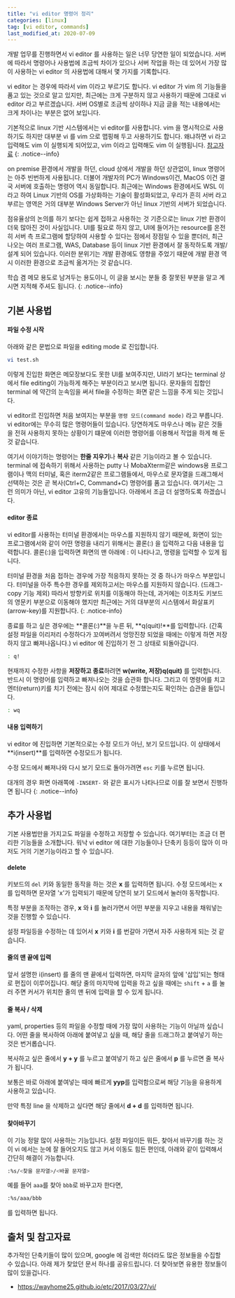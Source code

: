 ```yaml
---
title: "vi editor 명령어 정리"
categories: [linux]
tag: [vi editor, commands]
last_modified_at: 2020-07-09
---
```

개발 업무를 진행하면서 vi editor 를 사용하는 일은 너무 당연한 일이 되었습니다. 서버에 따라서 명령어나 사용법에 조금씩 차이가 있으나 서버 작업을 하는 데 있어서 가장 많이 사용하는 vi editor 의 사용법에 대해서 몇 가지를 기록합니다. 

vi editor 는 경우에 따라서 vim 이라고 부르기도 합니다. vi editor 가 vim 의 기능들을 품고 있는 것으로 알고 있지만, 최근에는 크게 구분하지 않고 사용하기 때문에 그대로 vi editor 라고 부르겠습니다. 서버 OS별로 조금씩 상이하나 지금 글을 적는 내용에서는 크게 차이나는 부분은 없어 보입니다. 

기본적으로 linux 기반 시스템에서는 vi editor를 사용합니다. vim 을 명시적으로 사용하기도 하지만 대부분 vi 를 vim 으로 맵핑해 두고 사용하기도 합니다. 왜냐하면 vi 라고 입력해도 vim 이 실행되게 되어있고, vim 이라고 입력해도 vim 이 실행됩니다. [참고자료](http://mwultong.blogspot.com/2007/03/vi-vim-unix-editor-difference.html)
{: .notice--info}

on premise 환경에서 개발을 하던, cloud 상에서 개발을 하던 상관없이, linux 명령어는 아주 빈번하게 사용됩니다. 더불어 개발자의 PC가 Windows이건, MacOS 이건 결국 서버에 호출하는 명령어 역시 동일합니다. 최근에는 Windows 환경에서도 WSL 이라고 하여 Linux 기반의 OS를 가상화하는 기술이 활성화되었고, 우리가 흔히 서버 라고 부르는 영역은 거의 대부분 Windows Server가 아닌 linux 기반의 서버가 되었습니다. 

점유율상의 논의를 하기 보다는 쉽게 접하고 사용하는 것 기준으로는 linux 기반 환경이 더욱 많아진 것이 사실입니다. UI를 필요로 하지 않고, UI에 들어가는 resource를 온전히 서버 측 프로그램에 할당하여 사용할 수 있다는 점에서 장점일 수 있을 뿐더러, 최근 나오는 여러 프로그램, WAS, Database 등이 linux 기반 환경에서 잘 동작하도록 개발/설계 되어 있습니다. 이러한 분위기는 개발 환경에도 영향을 주었기 때문에 개발 환경 역시 이러한 환경으로 조금씩 옮겨가는 것 같습니다.

학습 겸 메모 용도로 남겨두는 용도이니, 이 글을 보시는 분들 중 잘못된 부분을 알고 계시면 지적해 주셔도 됩니다. 
{: .notice--info}

## 기본 사용법

#### 파일 수정 시작

아래와 같은 문법으로 파일을 editing mode 로 진입합니다. 

```bash
vi test.sh
```

이렇게 진입한 화면은 메모장보다도 못한 UI를 보여주지만, UI라기 보다는 terminal 상에서 file editing이 가능하게 해주는 부분이라고 보시면 됩니다. 문자들의 집합인 terminal 에 약간의 눈속임을 써서 file을 수정하는 화면 같은 느낌을 주게 되는 것입니다. 

vi editor르 진입하면 처음 보여지는 부분을 `명령 모드(command mode)` 라고 부릅니다. vi editor에는 무수히 많은 명령어들이 있습니다. 당연하게도 마우스나 메뉴 같은 것들을 전혀 사용하지 못하는 상황이기 떄문에 이러한 명령어를 이용해서 작업을 하게 해 둔것 같습니다.

여기서 이야기하는 명령어는 **한줄 지우기**나 **복사** 같은 기능이라고 볼 수 있습니다. terminal 에 접속하기 위해서 사용하는 putty 나 MobaXterm같은 windows용 프로그램이나 맥의 터미널, 혹은 iterm2같은 프로그램들에서, 마우스로 문자열을 드래그해서 선택하는 것은 곧 복사(Ctrl+C, Command+C) 명령어를 품고 있습니다. 여기서는 그런 의미가 아닌, vi editor 고유의 기능들입니다. 아래에서 조금 더 설명하도록 하겠습니다.

#### editor 종료

vi editor를 사용하는 터미널 환경에서는 마우스를 지원하지 않기 때문에, 화면이 있는 프로그램에서와 같이 어떤 명령을 내리기 위해서는 콜론(:) 을 입력하고 다음 내용을 입력합니다. 콜론(:)을 입력하면 화면의 맨 아래에 : 이 나타나고, 명령을 입력할 수 있게 됩니다.

터미널 환경을 처음 접하는 경우에 가장 적응하지 못하는 것 중 하나가 마우스 부분입니다. 터미널을 아주 특수한 경우를 제외하고서는 마우스를 지원하지 않습니다. (드래그-copy 기능 제외) 따라서 방향키로 위치를 이동해야 하는데, 과거에는 이조차도 키보드의 영문키 부분으로 이동해야 했지만 최근에는 거의 대부분의 시스템에서 화살표키(arrow-key)를 지원합니다.
{: .notice-info}

종료를 하고 싶은 경우에는 **콜론(:)**을 누른 뒤, **q(quit)!**를 입력합니다. (간혹 설정 파일을 이리저리 수정하다가 꼬여버려서 엉망진창 되었을 때에는 이렇게 하면 저장하지 않고 빠져나옵니다.) vi editor 에 진입하기 전 그 상태로 되돌아갑니다.

```bash
: q!
```

현재까지 수정한 사항을 **저장하고 종료**하려면 **w(write, 저장)q(quit)** 를 입력합니다. 반드시 이 명령어를 입력하고 빠져나오는 것을 습관화 합니다. 그리고 이 명령어를 치고 엔터(return)키를 치기 전에는 잠시 쉬어 제대로 수정했는지도 확인하는 습관을 들입니다.

```bash
: wq
```

#### 내용 입력하기

vi editor 에 진입하면 기본적으로는 수정 모드가 아닌, 보기 모드입니다. 이 상태에서 **i(insert)**를 입력하면 수정모드가 됩니다. 

수정 모드에서 빠져나와 다시 보기 모드로 돌아가려면 ```esc``` 키를 누르면 됩니다.

대개의 경우 화면 아래쪽에 `-INSERT-` 와 같은 표시가 나타나므로 이를 잘 보면서 진행하면 됩니다
{: .notice--info}

## 추가 사용법

기본 사용법만을 가지고도 파일을 수정하고 저장할 수 있습니다. 여기부터는 조금 더 편리한 기능들을 소개합니다. 워낙 vi editor 에 대한 기능들이나 단축키 등등이 많아 이 마저도 거의 기본기능이라고 할 수 있습니다. 

#### delete 

키보드의 `del` 키와 동일한 동작을 하는 것은 **x** 를 입력하면 됩니다. 수정 모드에서는 x를 입력하면 문자열 'x'가 입력되기 때문에 당연히 보기 모드에서 눌러야 동작합니다. 

특정 부분을 조작하는 경우, **x** 와 **i** 를 눌러가면서 어떤 부분을 지우고 내용을 채워넣는 것을 진행할 수 있습니다. 

설정 파일등을 수정하는 데 있어서 **x** 키와 **i** 를 번갈아 가면서 자주 사용하게 되는 것 같습니다.

#### 줄의 맨 끝에 입력

앞서 설명한 i(insert) 를 줄의 맨 끝에서 입력하면, 마지막 글자의 앞에 '삽입'되는 형태로 편집이 이루어집니다. 해당 줄의 마지막에 입력을 하고 싶을 때에는 ```shift``` + ```a``` 를 눌러 주면 커서가 위치한 줄의 맨 뒤에 입력을 할 수 있게 됩니다. 

#### 줄 복사 / 삭제

yaml, properties 등의 파일을 수정할 때에 가장 많이 사용하는 기능이 아닐까 싶습니다. 어떤 줄을 복사하여 아래에 붙여넣고 싶을 때, 해당 줄을 드래그하고 붙여넣기 하는 것은 번거롭습니다. 

복사하고 싶은 줄에서 **y + y** 를 누르고 붙여넣기 하고 싶은 줄에서 **p** 를 누르면 줄 복사가 됩니다. 

보통은 바로 아래에 붙여넣는 때에 빠르게 **yyp**를 입력함으로써 해당 기능을 유용하게 사용하고 있습니다. 

만약 특정 line 을 삭제하고 싶다면 해당 줄에서 **d + d** 를 입력하면 됩니다.

#### 찾아바꾸기

이 기능 정말 많이 사용하는 기능입니다. 설정 파일이든 뭐든, 찾아서 바꾸기를 하는 것이 vi 에서는 눈에 잘 들어오지도 않고 커서 이동도 힘든 편인데, 아래와 같이 입력해서 간단히 해결이 가능합니다. 

```bash
:%s/<찾을 문자열>/<바꿀 문자열>
```

예를 들어 ```aaa```를 찾아 ```bbb```로 바꾸고자 한다면, 

```bash
:%s/aaa/bbb
```

를 입력하면 됩니다.

## 출처 및 참고자료

추가적인 단축키들이 많이 있으며, google 에 검색만 하더라도 많은 정보들을 수집할 수 있습니다. 아래 제가 찾았던 문서 하나를 공유드립니다. 더 찾아보면 유용한 정보들이 많이 있을겁니다.

- <https://wayhome25.github.io/etc/2017/03/27/vi/>